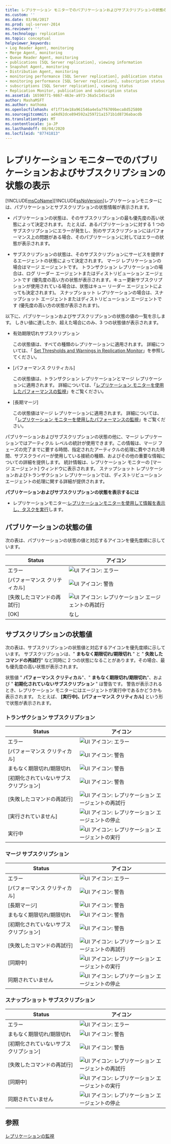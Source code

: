 ```yaml
---
title: レプリケーション モニターでのパブリケーションおよびサブスクリプションの状態の表示 | Microsoft Docs
ms.custom: ''
ms.date: 03/06/2017
ms.prod: sql-server-2014
ms.reviewer: ''
ms.technology: replication
ms.topic: conceptual
helpviewer_keywords:
- Log Reader Agent, monitoring
- Merge Agent, monitoring
- Queue Reader Agent, monitoring
- publications [SQL Server replication], viewing information
- Snapshot Agent, monitoring
- Distribution Agent, monitoring
- monitoring performance [SQL Server replication], publication status
- monitoring performance [SQL Server replication], subscription status
- subscriptions [SQL Server replication], viewing status
- Replication Monitor, publication and subscription status
ms.assetid: 16590771-9867-463e-a973-36a5c145ac16
author: MashaMSFT
ms.author: mathoma
ms.openlocfilehash: 4f1f714e18a961546a4e5a7f6709beca8d525800
ms.sourcegitcommit: ad4d92dce894592a259721a1571b1d8736abacdb
ms.translationtype: MT
ms.contentlocale: ja-JP
ms.lasthandoff: 08/04/2020
ms.locfileid: "87741813"
---
```

# <a name="view-publication-and-subscription-status-in-replication-monitor"></a>レプリケーション モニターでのパブリケーションおよびサブスクリプションの状態の表示
  [!INCLUDE[msCoName](../../../includes/msconame-md.md)][!INCLUDE[ssNoVersion](../../../includes/ssnoversion-md.md)]レプリケーションモニターには、パブリケーションとサブスクリプションの状態情報が表示されます。  
  
-   パブリケーションの状態は、そのサブスクリプションの最も優先度の高い状態によって決定されます。 たとえば、あるパブリケーションに対する 1 つのサブスクリプションにエラーが発生し、別のサブスクリプションにはパフォーマンス上の問題がある場合、そのパブリケーションに対してはエラーの状態が表示されます。  
  
-   サブスクリプションの状態は、そのサブスクリプションにサービスを提供するエージェントの状態によって決定されます。 マージ レプリケーションの場合はマージ エージェントです。 トランザクション レプリケーションの場合は、ログ リーダー エージェントまたはディストリビューション エージェントです (優先度の高い方の状態が表示されます。キュー更新サブスクリプションが使用されている場合は、状態はキュー リーダー エージェントによっても決定されます)。 スナップショット レプリケーションの場合は、スナップショット エージェントまたはディストリビューション エージェントです (優先度の高い方の状態が表示されます)。  
  
 以下に、パブリケーションおよびサブスクリプションの状態の値の一覧を示します。 しきい値に達したか、超えた場合にのみ、3 つの状態値が表示されます。  
  
-   有効期限切れサブスクリプション  
  
     この状態値は、すべての種類のレプリケーションに適用されます。 詳細については、「 [Set Thresholds and Warnings in Replication Monitor](set-thresholds-and-warnings-in-replication-monitor.md)」を参照してください。  
  
-   [パフォーマンス クリティカル]  
  
     この状態値は、トランザクション レプリケーションとマージ レプリケーションに適用されます。 詳細については、「[レプリケーション モニターを使用したパフォーマンスの監視](monitor-performance-with-replication-monitor.md)」をご覧ください。  
  
-   [長期マージ]  
  
     この状態値はマージ レプリケーションに適用されます。 詳細については、「[レプリケーション モニターを使用したパフォーマンスの監視](monitor-performance-with-replication-monitor.md)」をご覧ください。  
  
 パブリケーションおよびサブスクリプションの状態の他に、マージ レプリケーションではアーティクル レベルの統計が使用できます。この情報は、マージ フェーズの完了までに要する時間、指定されたアーティクルの処理に費やされた時間、サブスクライバーが使用している接続の種類、およびその他の重要な情報についての詳細を提供します。 統計情報は、レプリケーション モニターの [マージ エージェント] ウィンドウに表示されます。 スナップショット レプリケーションおよびトランザクション レプリケーションでは、ディストリビューション エージェントの処理に関する詳細が提供されます。  
  
 **パブリケーションおよびサブスクリプションの状態を表示するには**  
  
-   レプリケーションモニター:[レプリケーションモニターを使用して情報を表示し、タスクを実行](view-information-and-perform-tasks-replication-monitor.md)します。
  
  
## <a name="publication-status-values"></a>パブリケーションの状態の値  
 次の表は、パブリケーションの状態の値と対応するアイコンを優先度順に示しています。  
  
|Status|アイコン|  
|------------|----------|  
|エラー|![UI アイコン: エラー](../media/repl-icon-error.gif "UI アイコン: エラー")|  
|[パフォーマンス クリティカル]|![UI アイコン: 警告](../media/repl-icon-warn.gif "UI アイコン: 警告")|  
|[失敗したコマンドの再試行]|![UI アイコン: レプリケーション エージェントの再試行](../media/repl-icon-retry.gif "UI アイコン: レプリケーション エージェントの再試行")|  
|[OK]|なし|  
  
## <a name="subscription-status-values"></a>サブスクリプションの状態値  
 次の表は、サブスクリプションの状態値と対応するアイコンを優先度順に示しています。 サブスクリプションは、" **まもなく期限切れ/期限切れ** " と " **失敗したコマンドの再試行**" など同時に 2 つの状態になることがあります。その場合、最も優先度の高い状態が表示されます。  
  
 状態値 " **パフォーマンス クリティカル**"、" **まもなく期限切れ/期限切れ**"、および " **初期化されていないサブスクリプション** " は警告です。 警告が表示されるとき、レプリケーション モニターにはエージェントが実行中であるかどうかも表示されます。 たとえば、 **[実行中]、[パフォーマンス クリティカル]** という形で状態が表示されます。  
  
### <a name="transactional-subscriptions"></a>トランザクション サブスクリプション  
  
|Status|アイコン|  
|------------|----------|  
|エラー|![UI アイコン: エラー](../media/repl-icon-error.gif "UI アイコン: エラー")|  
|[パフォーマンス クリティカル]|![UI アイコン: 警告](../media/repl-icon-warn.gif "UI アイコン: 警告")|  
|まもなく期限切れ/期限切れ|![UI アイコン: 警告](../media/repl-icon-warn.gif "UI アイコン: 警告")|  
|[初期化されていないサブスクリプション]|![UI アイコン: 警告](../media/repl-icon-warn.gif "UI アイコン: 警告")|  
|[失敗したコマンドの再試行]|![UI アイコン: レプリケーション エージェントの再試行](../media/repl-icon-retry.gif "UI アイコン: レプリケーション エージェントの再試行")|  
|[実行されていません]|![UI アイコン: レプリケーション エージェントの停止](../media/repl-icon-stopped.gif "UI アイコン: レプリケーション エージェントの停止")|  
|実行中|![UI アイコン: レプリケーション エージェントの実行](../media/repl-icon-running.gif "UI アイコン: レプリケーション エージェントの実行")|  
  
### <a name="merge-subscriptions"></a>マージ サブスクリプション  
  
|Status|アイコン|  
|------------|----------|  
|エラー|![UI アイコン: エラー](../media/repl-icon-error.gif "UI アイコン: エラー")|  
|[パフォーマンス クリティカル]|![UI アイコン: 警告](../media/repl-icon-warn.gif "UI アイコン: 警告")|  
|[長期マージ]|![UI アイコン: 警告](../media/repl-icon-warn.gif "UI アイコン: 警告")|  
|まもなく期限切れ/期限切れ|![UI アイコン: 警告](../media/repl-icon-warn.gif "UI アイコン: 警告")|  
|[初期化されていないサブスクリプション]|![UI アイコン: 警告](../media/repl-icon-warn.gif "UI アイコン: 警告")|  
|[失敗したコマンドの再試行]|![UI アイコン: レプリケーション エージェントの再試行](../media/repl-icon-retry.gif "UI アイコン: レプリケーション エージェントの再試行")|  
|[同期中]|![UI アイコン: レプリケーション エージェントの実行](../media/repl-icon-running.gif "UI アイコン: レプリケーション エージェントの実行")|  
|同期されていません|![UI アイコン: レプリケーション エージェントの停止](../media/repl-icon-stopped.gif "UI アイコン: レプリケーション エージェントの停止")|  
  
### <a name="snapshot-subscriptions"></a>スナップショット サブスクリプション  
  
|Status|アイコン|  
|------------|----------|  
|エラー|![UI アイコン: エラー](../media/repl-icon-error.gif "UI アイコン: エラー")|  
|まもなく期限切れ/期限切れ|![UI アイコン: 警告](../media/repl-icon-warn.gif "UI アイコン: 警告")|  
|[初期化されていないサブスクリプション]|![UI アイコン: 警告](../media/repl-icon-warn.gif "UI アイコン: 警告")|  
|[失敗したコマンドの再試行]|![UI アイコン: レプリケーション エージェントの再試行](../media/repl-icon-retry.gif "UI アイコン: レプリケーション エージェントの再試行")|  
|[同期中]|![UI アイコン: レプリケーション エージェントの実行](../media/repl-icon-running.gif "UI アイコン: レプリケーション エージェントの実行")|  
|同期されていません|![UI アイコン: レプリケーション エージェントの停止](../media/repl-icon-stopped.gif "UI アイコン: レプリケーション エージェントの停止")|  
  
## <a name="see-also"></a>参照  
 [レプリケーションの監視](../monitoring-replication.md)  
  
  
